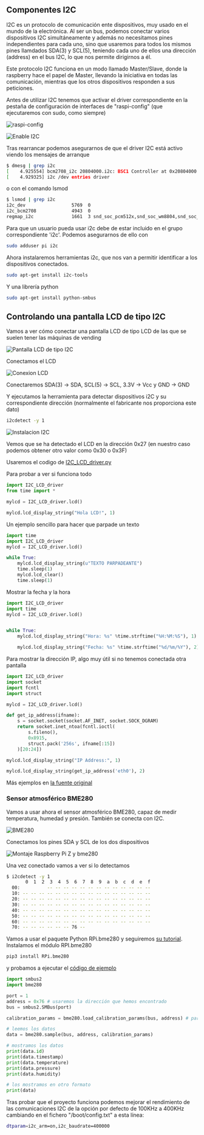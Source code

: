 ## Componentes I2C

I2C es un protocolo de comunicación ente dispositivos, muy usado en el mundo de la electrónica. Al ser un bus, podemos conectar varios dispositivos I2C simultáneamente y además no necesitamos pines independientes para cada uno, sino que usaremos para todos los mismos pines llamdados SDA(3) y SCL(5), teniendo cada uno de ellos una dirección (address) en el bus I2C, lo que nos permite dirigirnos a él.

Este protocolo I2C funciona en un modo llamado Master/Slave, donde la raspberry hace el papel de Master, llevando la iniciativa en todas las comunicación, mientras que los otros dispositivos responden a sus peticiones.

Antes de utilizar I2C tenemos que activar el driver correspondiente en la pestaña de configuración de interfaces de "raspi-config" (que ejecutaremos con sudo, como siempre)

![raspi-config](./images/Raspberry-Pi-LCD-I2C-Connections-sudo-raspi-config.png)

![Enable I2C](./images/Raspberry-Pi-LCD-I2C-Connections-sudo-raspi-config-enable-i2c.png)

Tras rearrancar podemos asegurarnos de que el driver I2C está activo viendo los mensajes de arranque
```sh
$ dmesg | grep i2c
[    4.925554] bcm2708_i2c 20804000.i2c: BSC1 Controller at 0x20804000 (irq 79) (baudrate 100000)
[    4.929325] i2c /dev entries driver
```

o con el comando lsmod
```sh
$ lsmod | grep i2c
i2c_dev                 5769  0
i2c_bcm2708             4943  0
regmap_i2c              1661  3 snd_soc_pcm512x,snd_soc_wm8804,snd_soc_core
```

Para que un usuario pueda usar i2c debe de estar incluido en el grupo correspondiente 'i2c'. Podemos asegurarnos de ello con

```sh
sudo adduser pi i2c
```

Ahora instalaremos herramientas i2c, que nos van a permitir identificar a los dispositivos conectados.

```sh
sudo apt-get install i2c-tools
```

Y una librería python
```sh
sudo apt-get install python-smbus
```

## Controlando una pantalla LCD de tipo I2C

Vamos a ver cómo conectar una pantalla LCD de tipo LCD de las que se suelen tener las máquinas de vending

![Pantalla LCD de tipo I2C](./images/lcd-i2c.jpg)



Conectamos el LCD

![Conexion LCD](./images/2.LCD_I2C_bb.png)

Conectaremos SDA(3) -> SDA, SCL(5) -> SCL, 3.3V -> Vcc y  GND -> GND

Y ejecutamos la herramienta para detectar dispositivos i2C y su correspondiente dirección (normalmente el fabricante nos proporciona este dato)

```sh
i2cdetect -y 1
 ```

![Instalacion I2C](./images/Instalacion_I2C.png)

Vemos que se ha detectado el LCD en la dirección 0x27 (en nuestro caso podemos obtener otro valor como 0x30 o 0x3F)

Usaremos el codigo de [I2C_LCD_driver.py](https://github.com/javacasm/RaspberryOnline2ed/blob/master/codigo/I2C_LCD_driver.py)

Para probar a ver si funciona todo

```python
import I2C_LCD_driver
from time import *

mylcd = I2C_LCD_driver.lcd()

mylcd.lcd_display_string("Hola LCD!", 1)
```

Un ejemplo sencillo para hacer que parpade un texto

```python
import time
import I2C_LCD_driver
mylcd = I2C_LCD_driver.lcd()

while True:
	mylcd.lcd_display_string(u"TEXTO PARPADEANTE")
	time.sleep(1)
	mylcd.lcd_clear()
	time.sleep(1)
```

Mostrar la fecha y la hora

```python
import I2C_LCD_driver
import time
mylcd = I2C_LCD_driver.lcd()


while True:
	mylcd.lcd_display_string("Hora: %s" %time.strftime("%H:%M:%S"), 1)

	mylcd.lcd_display_string("Fecha: %s" %time.strftime("%d/%m/%Y"), 2)
```

Para mostrar la dirección IP, algo muy útil si no tenemos conectada otra pantalla

```python
import I2C_LCD_driver
import socket
import fcntl
import struct

mylcd = I2C_LCD_driver.lcd()

def get_ip_address(ifname):
	s = socket.socket(socket.AF_INET, socket.SOCK_DGRAM)
	return socket.inet_ntoa(fcntl.ioctl(
		s.fileno(),
		0x8915,
		struct.pack('256s', ifname[:15])
	)[20:24])

mylcd.lcd_display_string("IP Address:", 1)

mylcd.lcd_display_string(get_ip_address('eth0'), 2)
```

Más ejemplos en [la fuente original](http://www.circuitbasics.com/raspberry-pi-i2c-lcd-set-up-and-programming/)		

### Sensor atmosférico BME280

Vamos a usar ahora el sensor atmosférico BME280, capaz de medir temperatura, humedad y presión. También se conecta con I2C.

![BME280](./images/bme280.jpeg)

Conectamos los pines SDA y SCL de los dos dispositivos

![Montaje Raspberry Pi Z y bme280](./images/RpiZ_bme280_bb.png)

Una vez conectado vamos a ver si lo detectamos

```sh
$ i2cdetect -y 1
       0  1  2  3  4  5  6  7  8  9  a  b  c  d  e  f
  00:          -- -- -- -- -- -- -- -- -- -- -- -- --
  10: -- -- -- -- -- -- -- -- -- -- -- -- -- -- -- --
  20: -- -- -- -- -- -- -- -- -- -- -- -- -- -- -- --
  30: -- -- -- -- -- -- -- -- -- -- -- -- -- -- -- --
  40: -- -- -- -- -- -- -- -- -- -- -- -- -- -- -- --
  50: -- -- -- -- -- -- -- -- -- -- -- -- -- -- -- --
  60: -- -- -- -- -- -- -- -- -- -- -- -- -- -- -- --
  70: -- -- -- -- -- -- 76 --
```

Vamos a usar el paquete Python RPi.bme280 y seguiremos [su tutorial](https://pypi.org/project/RPi.bme280/). Instalamos el módulo RPI.bme280

```sh
pip3 install RPi.bme280
```

y probamos a ejecutar el [código de ejemplo](https://github.com/javacasm/RaspberryOnline2ed/blob/master/codigo/test_bme280.py)

```python
import smbus2
import bme280

port = 1
address = 0x76 # usaremos la dirección que hemos encontrado
bus = smbus2.SMBus(port)

calibration_params = bme280.load_calibration_params(bus, address) # parámetros de compensación

# leemos los datos
data = bme280.sample(bus, address, calibration_params) 

# mostramos los datos 
print(data.id)
print(data.timestamp)
print(data.temperature)
print(data.pressure)
print(data.humidity)

# los mostramos en otro formato
print(data)
```


Tras probar que el proyecto funciona podemos mejorar el rendimiento de las comunicaciones I2C de la opción por defecto de 100KHz a 400KHz cambiando en el fichero "/boot/config.txt" a esta línea:

```sh
dtparam=i2c_arm=on,i2c_baudrate=400000
```
